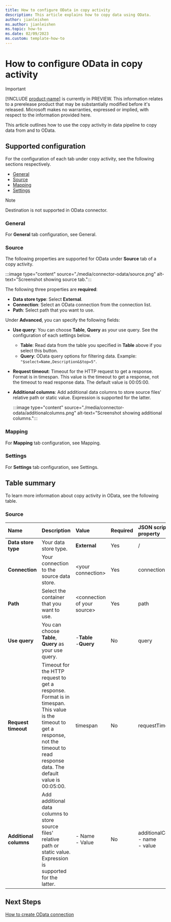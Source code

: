 ```yaml
---
title: How to configure OData in copy activity
description: This article explains how to copy data using OData.
author: jianleishen
ms.author: jianleishen
ms.topic: how-to
ms.date: 02/09/2023
ms.custom: template-how-to 
---
```


# How to configure OData in copy activity

> [!IMPORTANT]
> [!INCLUDE [product-name](../includes/product-name.md)] is currently in PREVIEW.
> This information relates to a prerelease product that may be substantially modified before it's released. Microsoft makes no warranties, expressed or implied, with respect to the information provided here.

This article outlines how to use the copy activity in data pipeline to copy data from and to OData.

## Supported configuration

For the configuration of each tab under copy activity, see the following sections respectively.

- [General](#general)  
- [Source](#source)
- [Mapping](#mapping)
- [Settings](#settings)

>[!Note]
>Destination is not supported in OData connector.

### General

For **General** tab configuration, see General.

### Source

The following properties are supported for OData under **Source** tab of a copy activity.

:::image type="content" source="./media/connector-odata/source.png" alt-text="Screenshot showing source tab.":::

The following three properties are **required**:

- **Data store type**: Select **External**.
- **Connection**:  Select an OData connection from the connection list.
- **Path**: Select path that you want to use.

Under **Advanced**, you can specify the following fields:

- **Use query**: You can choose **Table**, **Query** as your use query. See the configuration of each settings below.
     - **Table**: Read data from the table you specified in **Table** above if you select this button.
     - **Query**: OData query options for filtering data. Example: `"$select=Name,Description&$top=5"`.

- **Request timeout**: Timeout for the HTTP request to get a response. Format is in timespan. This value is the timeout to get a response, not the timeout to read response data. The default value is 00:05:00.
- **Additional columns**: Add additional data columns to store source files' relative path or static value. Expression is supported for the latter.

    :::image type="content" source="./media/connector-odata/additionalcolumns.png" alt-text="Screenshot showing additional columns.":::

### Mapping

For **Mapping** tab configuration, see Mapping.

### Settings

For **Settings** tab configuration, see Settings.

## Table summary

To learn more information about copy activity in OData, see the following table.

### Source

|Name |Description |Value|Required |JSON script property |
|:---|:---|:---|:---|:---|
|**Data store type**|Your data store type.|**External**|Yes|/|
|**Connection** |Your connection to the source data store.|\<your connection\> |Yes|connection|
|**Path** | Select the container that you want to use.|\<connection of your source\>|Yes |path|
|**Use query** |You can choose **Table**, **Query** as your use query.|-**Table** <br>-**Query**|No |query|
|**Request timeout** |Timeout for the HTTP request to get a response. Format is in timespan. This value is the timeout to get a response, not the timeout to read response data. The default value is 00:05:00.| timespan |No |requestTimeout|
|**Additional columns** |Add additional data columns to store source files' relative path or static value. Expression is supported for the latter.|- Name<br>- Value|No |additionalColumns:<br>- name<br>- value|

## Next Steps

[How to create OData connection](connector-odata.md)